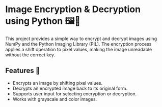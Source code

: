 # Image Encryption & Decryption using Python 🖼️🔐 
                
This project provides a simple way to encrypt and decrypt images using NumPy and the Python Imaging Library (PIL). The encryption process applies a shift operation  to pixel values, making the image unreadable without the correct key.

## Features 🚀
- Encrypts an image by shifting pixel values.
- Decrypts an encrypted image back to its original form.
- Supports user input for selecting encryption or decryption. 
- Works with grayscale and color images. 

